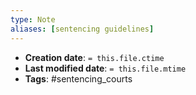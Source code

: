 ```yaml
---
type: Note
aliases: [sentencing guidelines]
---
```


* **Creation date**: `= this.file.ctime`
* **Last modified date**: `= this.file.mtime`
* **Tags**: #sentencing_courts

